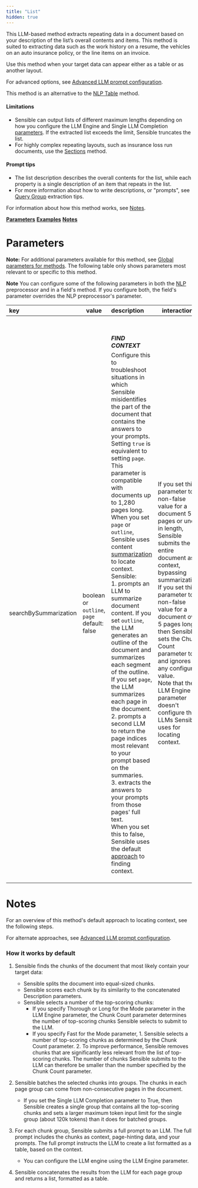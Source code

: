 ```yaml
---
title: "List"
hidden: true
---
```


This LLM-based method extracts repeating data in a document based on your description of the list’s overall contents and items. This method is suited to extracting data such as the work history on a resume, the vehicles on an auto insurance policy, or the line items on an invoice.

Use this method when your target data can appear either as a table or as another layout.

For advanced options, see [Advanced LLM prompt configuration](doc:prompt).

This method is an alternative to the [NLP Table](doc:nlp-table) method. 

#### Limitations

- Sensible can output lists of different maximum lengths depending on how you configure the LLM Engine and Single LLM Completion [parameters](doc:list#parameters). If the extracted list exceeds the limit, Sensible truncates the list.
- For highly complex repeating layouts, such as insurance loss run documents, use the [Sections](doc:sections) method.

#### Prompt tips

- The list description describes the overall contents for the list, while each property is a single description of an item that repeats in the list.
- For more information about how to write descriptions, or "prompts", see [Query Group](doc:query-group) extraction tips.

For information about how this method works, see [Notes](doc:list#notes).

[**Parameters**](doc:list#parameters)
[**Examples**](doc:list#examples)
[**Notes**](doc:list#notes)

Parameters
====

**Note:** For additional parameters available for this method, see [Global parameters for methods](doc:method#global-parameters-for-methods). The following table only shows parameters most relevant to or specific to this method. 

**Note** You can configure some of the following parameters in both the [NLP](doc:nlp) preprocessor and in a field's method. If you configure both, the field's parameter overrides the NLP preprocessor's parameter.




| key                   | **value**                                               | description                                                  | interactions                                                 |
| :-------------------- | ------------------------------------------------------- | :----------------------------------------------------------- | ------------------------------------------------------------ |
|                       |                                                         |                                                              |                                                              |
|                       |                                                         |                                                              |                                                              |
|                       |                                                         |                                                              |                                                              |
|                       |                                                         |                                                              |                                                              |
|                       |                                                         |                                                              |                                                              |
|                       |                                                         |                                                              |                                                              |
|                       |                                                         |                                                              |                                                              |
|                       |                                                         |                                                              |                                                              |
|                       |                                                         | ***FIND CONTEXT***                                           |                                                              |
| searchBySummarization | boolean<br/>or<br>`outline`, `page`<br/> default: false | Configure this to troubleshoot situations in which Sensible misidentifies the part of the document that contains the answers to your prompts. <br/>Setting `true` is equivalent to setting `page`.  <br/>This parameter is compatible with documents up to 1,280 pages long.<br/>When you set `page` or `outline`, Sensible uses content [summarization](https://www.sensible.so/blog/embeddings-vs-completions-only-rag) to locate context. Sensible:<br/>1.  prompts an LLM to summarize document content.  If you set `outline`, the LLM generates an outline of the document and summarizes each segment of the outline. If you set `page`, the LLM summarizes each page in the document.<br/>2. prompts a second LLM to return the page indices most relevant to your prompt based on the summaries.<br/>3. extracts the answers to your prompts from those pages' full text.<br/>When you set this to false, Sensible uses the default [approach](doc:prompt) to finding context. | If you set this parameter to a non-false value for a document 5 pages or under in length, Sensible submits the entire document as context, bypassing summarization.<br/> If you set this parameter to a non-false value for a document over 5 pages long, then Sensible sets the Chunk Count parameter to 5 and ignores any configured value.<br/>Note that the LLM Engine parameter doesn't configure the LLMs Sensible uses for locating context. |
|                       |                                                         |                                                              |                                                              |
|                       |                                                         |                                                              |                                                              |
|                       |                                                         |                                                              |                                                              |





Notes
===

For an overview of this method's default approach to locating context, see the following steps. 

For alternate approaches, see [Advanced LLM prompt configuration](doc:prompt#full-prompt).

### How it works by default


1. Sensible finds the chunks of the document that most likely contain your target data: 
     - Sensible splits the document into equal-sized chunks. 
     - Sensible scores each chunk by its similarity to the concatenated Description parameters.
     - Sensible selects a number of the top-scoring chunks:
       - If you specify Thorough or Long for the Mode parameter in the LLM Engine parameter, the Chunk Count parameter determines the number of top-scoring chunks Sensible selects to submit to the LLM.
       - If you specify Fast for the Mode parameter,  1. Sensible selects a number of top-scoring chunks as determined by the Chunk Count parameter. 2. To improve performance, Sensible removes chunks that are significantly less relevant from the list of top-scoring chunks. The number of chunks Sensible submits to the LLM can therefore be smaller than the number specified by the Chunk Count parameter.

2. Sensible batches the selected chunks into groups. The chunks in each page group can come from non-consecutive pages in the document.
     - If you set the Single LLM Completion parameter to True, then Sensible creates a single group that contains all the top-scoring chunks and sets a larger maximum token input limit for the single group (about 120k tokens) than it does for batched groups.

3. For each chunk group, Sensible submits a full prompt to an LLM. The full prompt includes the chunks as context, page-hinting data, and your prompts. The full prompt instructs the LLM to create a list formatted as a table, based on the context.
     - You can configure the LLM engine using the LLM Engine parameter. 

4. Sensible concatenates the results from the LLM for each page group and returns a list, formatted as a table.




